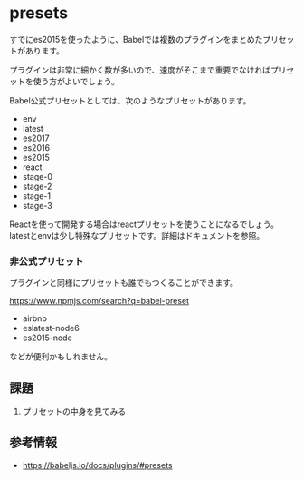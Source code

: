 # presets

すでにes2015を使ったように、Babelでは複数のプラグインをまとめたプリセットがあります。

プラグインは非常に細かく数が多いので、速度がそこまで重要でなければプリセットを使う方がよいでしょう。

Babel公式プリセットとしては、次のようなプリセットがあります。

- env
- latest
- es2017
- es2016
- es2015
- react
- stage-0
- stage-2
- stage-1
- stage-3

Reactを使って開発する場合はreactプリセットを使うことになるでしょう。
latestとenvは少し特殊なプリセットです。詳細はドキュメントを参照。

### 非公式プリセット

プラグインと同様にプリセットも誰でもつくることができます。

https://www.npmjs.com/search?q=babel-preset

- airbnb
- eslatest-node6
- es2015-node

などが便利かもしれません。

## 課題

1. プリセットの中身を見てみる

## 参考情報

- https://babeljs.io/docs/plugins/#presets
